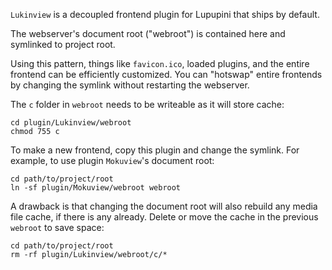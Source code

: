 `Lukinview` is a decoupled frontend plugin for Lupupini that ships by default.

The webserver's document root ("webroot") is contained here and symlinked to project root.

Using this pattern, things like `favicon.ico`, loaded plugins, and the entire frontend can be efficiently customized. You can "hotswap" entire frontends by changing the symlink without restarting the webserver.

The `c` folder in `webroot` needs to be writeable as it will store cache:

```shell
cd plugin/Lukinview/webroot
chmod 755 c
```

To make a new frontend, copy this plugin and change the symlink. For example, to use plugin `Mokuview`'s document root:

```shell
cd path/to/project/root
ln -sf plugin/Mokuview/webroot webroot
```

A drawback is that changing the document root will also rebuild any media file cache, if there is any already. Delete or move the cache in the previous `webroot` to save space:

```shell
cd path/to/project/root
rm -rf plugin/Lukinview/webroot/c/*
```
